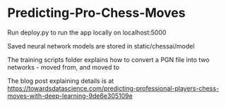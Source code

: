 # Predicting-Pro-Chess-Moves

Run deploy.py to run the app locally on localhost:5000

Saved neural network models are stored in static/chessai/model

The training scripts folder explains how to convert a PGN file into two networks - moved from, and moved to

The blog post explaining details is at 
https://towardsdatascience.com/predicting-professional-players-chess-moves-with-deep-learning-9de6e305109e
